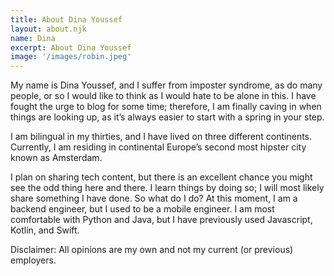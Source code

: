 ```yaml
---
title: About Dina Youssef
layout: about.njk
name: Dina 
excerpt: About Dina Youssef
image: '/images/robin.jpeg'
---
```


My name is Dina Youssef, and I suffer from imposter syndrome, as do many people, or so I would like to think as I would hate to be alone in this. I have fought the urge to blog for some time; therefore, I am finally caving in when things are looking up, as it’s always easier to start with a spring in your step.

I am bilingual in my thirties, and I have lived on three different continents. Currently, I am residing in continental Europe’s second most hipster city known as Amsterdam.

I plan on sharing tech content, but there is an excellent chance you might see the odd thing here and there. I learn things by doing so; I will most likely share something I have done. So what do I do? At this moment, I am a backend engineer, but I used to be a mobile engineer. I am most comfortable with Python and Java, but I have previously used Javascript, Kotlin, and Swift.

Disclaimer: All opinions are my own and not my current (or previous) employers. 